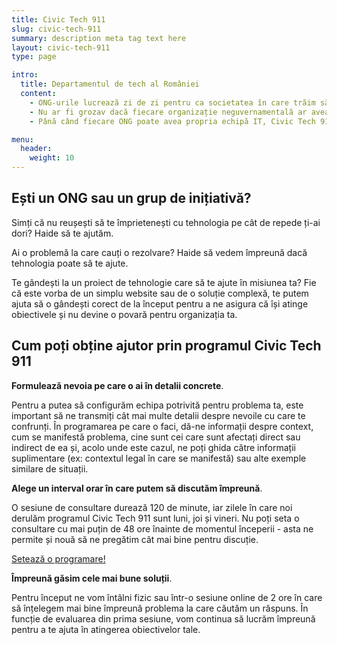 ```yaml
---
title: Civic Tech 911
slug: civic-tech-911
summary: description meta tag text here
layout: civic-tech-911
type: page

intro:
  title: Departamentul de tech al României
  content:
    - ONG-urile lucrează zi de zi pentru ca societatea în care trăim să fie mai funcțională. Orice problemă a lor, devine și o problemă a noastră.
    - Nu ar fi grozav dacă fiecare organizație neguvernamentală ar avea propriul departament tech care să o ajute să devină mai eficientă, să automatizeze procese complicate și consumatoare de timp, să transmită mesaje unor audiențe cât mai mari și să își îndeplinească misiunea mai bine?
    - Până când fiecare ONG poate avea propria echipă IT, Civic Tech 911 este departamentul de tech gata să intervină la orice solicitare de ajutor.

menu:
  header:
    weight: 10
---
```


## Ești un ONG sau un grup de inițiativă?

Simți că nu reușești să te împrietenești cu tehnologia pe cât de repede ți-ai dori? Haide să te ajutăm.

Ai o problemă la care cauți o rezolvare? Haide să vedem împreună dacă tehnologia poate să te ajute.

Te gândești la un proiect de tehnologie care să te ajute în misiunea ta? Fie că este vorba de un simplu website sau de o soluție complexă, te putem ajuta să o gândești corect de la început pentru a ne asigura că își atinge obiectivele și nu devine o povară pentru organizația ta.

## Cum poți obține ajutor prin programul Civic Tech 911

<span class="has-background-warning">**Formulează nevoia pe care o ai în detalii concrete**.</span>

Pentru a putea să configurăm echipa potrivită pentru problema ta, este important să ne transmiți cât mai multe detalii despre nevoile cu care te confrunți. În programarea pe care o faci, dă-ne informații despre context, cum se manifestă problema, cine sunt cei care sunt afectați direct sau indirect de ea și, acolo unde este cazul, ne poți ghida către informații suplimentare (ex: contextul legal în care se manifestă) sau alte exemple similare de situații.

<span class="has-background-warning">**Alege un interval orar în care putem să discutăm împreună**.</span>

O sesiune de consultare durează 120 de minute, iar zilele în care noi derulăm programul Civic Tech 911 sunt luni, joi și vineri. Nu poți seta o consultare cu mai puțin de 48 ore înainte de momentul începerii - asta ne permite și nouă să ne pregătim cât mai bine pentru discuție.

<a class="button is-success" href="https://calendly.com/civictech911" target="_blank" rel="noopener noreferrer">Setează o programare!</a>

<span class="has-background-warning">**Împreună găsim cele mai bune soluții**.</span>

Pentru început ne vom întâlni fizic sau într-o sesiune online de 2 ore în care să înțelegem mai bine împreună problema la care căutăm un răspuns. În funcție de evaluarea din prima sesiune, vom continua să lucrăm împreună pentru a te ajuta în atingerea obiectivelor tale.
